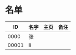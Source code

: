 

# 名单

|  ID    |  名字    |  主页    | 备注     |
| ---- | ---- | ---- | ---- |
| 0000 |  张  |      |      |
| 00001 |  li |      |      |
